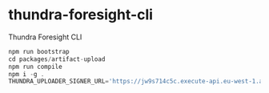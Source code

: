 # thundra-foresight-cli
Thundra Foresight CLI

```js
npm run bootstrap
cd packages/artifact-upload
npm run compile
npm i -g .
THUNDRA_UPLOADER_SIGNER_URL='https://jw9s714c5c.execute-api.eu-west-1.amazonaws.com/signedurl' THUNDRA_APIKEY='api-key' thundra upload --testProjectId='test-id' -ud ./tmp --type=TEST

